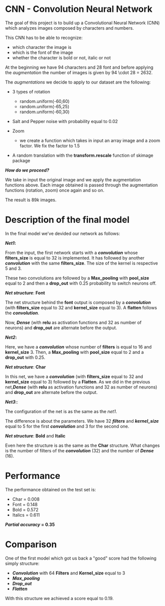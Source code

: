 # CNN - Convolution Neural Network


The goal of this project is to build up a Convolutional Neural Network (CNN) which analyzes images composed by characters and numbers.

This CNN has to be able to recognize:

* which character the image is
* which is the font of the image
* whether the character is bold or not, italic or not

At the beginning we have 94 characters and 28 font and before applying the *augmentation* the number of images is given by 94 \cdot 28 = 2632.


The *augmentations* we decide to apply to our dataset are the following:

* 3 types of rotation
    * random.uniform(-60,60)
    * random.uniform(-65,25)
    * random.uniform(-60,30)
  
* Salt and Pepper noise with probability equal to $0.02$
* Zoom
    * we create a function which takes in input an array image and a zoom factor. We fix the factor to        $1.5$
* A random translation with the **transform.rescale** function of skimage package

**_How do we proceed?_**

We take in input the original image and we apply the augmentation functions above. 
Each image obtained is passed through the augmentation functions (rotation, zoom) once again and so on.

The result is $89k$ images.


# Description of the final model

In the final model we've devided our network as follows:

**_Net1_:**

From the input, the first network starts with a  **_convolution_** whose **filters_size** is equal to $32$ is implemented. It has followed by another **_convolution_** with the same **filters_size**.
The size of the kernel is respective $5$ and $3$.

These two convolutions are followed by a **Max_pooling** with **pool_size** equal to $2$ and then a **drop_out** with $0.25$ probability to switch neurons off.

**_Net structure_**: **Font**

The net structure behind the **font** output is composed by a **_convolution_** (with **filters_size** equal to $32$ and **kernel_size** equal to $3$).
A **flatten** follows the **_convolution_**.

Now, **_Dense_** (with **relu** as activation functions and $32$ as number of neurons) and **drop_out** are alternate before the output.



**_Net2_:**

Here, we have a **_convolution_** whose number of **filters** is equal to $16$ and **kernel_size** $3$.
Then, a **Max_pooling** with **pool_size** equal to $2$ and a **drop_out** with $0.25$.


**_Net structure_**: **Char**

In this net, we have a **_convolution_** (with **filters_size** equal to $32$ and **kernel_size** equal to $3$) followed by a **Flatten**.
As we did in the previous net,**_Dense_** (with **relu** as activation functions and $32$ as number of neurons) and **drop_out** are alternate before the output.


**_Net3_:**:

The configuration of the net is as the same as the *net1*.

The difference is about the parameters. We have $32$ **_filters_** and **_kernel_size_** equal to $5$ for the first **_convolution_** and $3$ for the second one.


**_Net structure_**: **Bold** and **Italic**

Even here the structure is as the same as the **Char** structure.
What changes is the number of filters of the **_convolution_** ($32$) and the number of **_Dense_** ($16$).


# Performance

The performance obtained on the test set is:

- Char = 0.008
- Font = 0.148
- Bold = 0.572
- Italics = 0.611

**_Partial accuracy_ = 0.35**

 
# Comparison

One of the first model which got us back a "good" score had the following simply structure:

- **_Convolution_** with $64$ **Filters** and **Kernel_size** equal to $3$
- **_Max_pooling_**
- **_Drop_out_**
- **_Flatten_**

With this structure we achieved a score equal to $0.19$.
